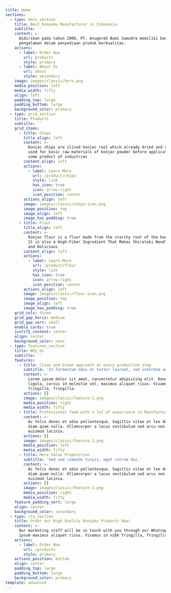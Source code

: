 ```yaml
---
title: Home
sections:
  - type: hero_section
    title: Best Konyaku Manufacturer in Indonesia
    subtitle: ''
    content: >-
      Didirikan pada tahun 2008, PT. Anugerah Bumi Samudra memiliki banyak
      pengalaman dalam penyediaan produk berkualitas.
    actions:
      - label: Order Now
        url: products
        style: primary
      - label: About Us
        url: about
        style: secondary
    image: images/classic/hero.png
    media_position: left
    media_width: fifty
    align: left
    padding_top: large
    padding_bottom: large
    background_color: primary
  - type: grid_section
    title: Products
    subtitle: ''
    grid_items:
      - title: Chips
        title_align: left
        content: >-
          Konjac chips are sliced konjac root which already dried and usually
          used for basic raw materials of konjac powder before applicated for
          some product of industries
        content_align: left
        actions:
          - label: Learn More
            url: /product/chips
            style: link
            has_icon: true
            icon: arrow-right
            icon_position: center
        actions_align: left
        image: images/classic/chips-icon.png
        image_position: top
        image_align: left
        image_has_padding: true
      - title: Flour
        title_align: left
        content: >-
          Konjac flour is a flour made from the starchy root of the konjac plant.
          It is also a High-Fiber Ingredient That Makes Shirataki Noodles So Healthy
          and Delicious
        content_align: left
        actions:
          - label: Learn More
            url: /product/flour
            style: link
            has_icon: true
            icon: arrow-right
            icon_position: center
        actions_align: left
        image: images/classic/flour-icon.png
        image_position: top
        image_align: left
        image_has_padding: true
    grid_cols: three
    grid_gap_horiz: medium
    grid_gap_vert: small
    enable_cards: true
    justify_content: center
    align: center
    background_color: none
  - type: features_section
    title: Why Us
    subtitle: ''
    features:
      - title: Clean and Green approach on every production step
        subtitle: 'In fermentum odio et tortor laoreet, sed interdum augue ornare. '
        content: >-
          Lorem ipsum dolor sit amet, consectetur adipiscing elit. Donec nisl
          ligula, cursus id molestie vel, maximus aliquet risus. Vivamus in nibh
          fringilla, fringilla.
        actions: []
        image: images/classic/feature-1.png
        media_position: right
        media_width: fifty
      - title: Professional Team with a lot of experience in Manufacture
        content: >-
          Ac felis donec et odio pellentesque. Sagittis vitae et leo duis ut
          diam quam nulla. Ullamcorper a lacus vestibulum sed arcu non odio
          euismod lacinia.
        actions: []
        image: images/classic/feature-2.png
        media_position: left
        media_width: fifty
      - title: More Value Proposition
        subtitle: 'Sed sed commodo turpis, eget rutrum dui.'
        content: >-
          Ac felis donec et odio pellentesque. Sagittis vitae et leo duis ut
          diam quam nulla. Ullamcorper a lacus vestibulum sed arcu non odio
          euismod lacinia.
        actions: []
        image: images/classic/feature-3.png
        media_position: right
        media_width: fifty
    feature_padding_vert: large
    align: center
    background_color: secondary
  - type: cta_section
    title: Order our High Quality Konyaku Products Now!
    content: >-
      Our marketing staff will be in touch with you through our Whatsapp. Lorem
      ipsum maximus aliquet risus. Vivamus in nibh fringilla, fringilla.
    actions:
      - label: Order Now
        url: /products
        style: primary
    actions_position: bottom
    align: center
    padding_top: large
    padding_bottom: large
    background_color: primary
template: advanced
---
```

